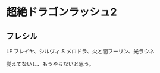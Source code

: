 # 超絶ドラゴンラッシュ2 

## フレシル

LF フレイヤ、シルヴィ
S  メロドラ、火と闇フーリン、光ラウネ

覚えてないし、もうやらないと思う。

<!-- vim: set tw=90 filetype=markdown : -->

